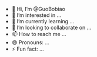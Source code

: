 - 👋 Hi, I’m @GuoBobiao
- 👀 I’m interested in ...
- 🌱 I’m currently learning ...
- 💞️ I’m looking to collaborate on ...
- 📫 How to reach me ...
- 😄 Pronouns: ...
- ⚡ Fun fact: ...

<!---
GuoBobiao/GuoBobiao is a ✨ special ✨ repository because its `README.md` (this file) appears on your GitHub profile.
You can click the Preview link to take a look at your changes.
--->
